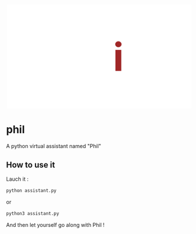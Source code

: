 <p align="center"><img align="center" width="500" src="./.github/phil.png#gh-dark-mode-only"/><p>

# phil
A python virtual assistant named "Phil"

## How to use it
Lauch it :
```bash
python assistant.py
```
or
```bash
python3 assistant.py
```

And then let yourself go along with Phil !
